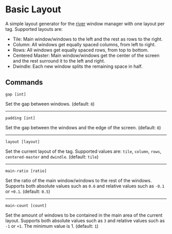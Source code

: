 # Basic Layout
A simple layout generator for the [river](https://codeberg.org/river/river) window manager with one layout per tag. Supported layouts are:

- Tile: Main window/windows to the left and the rest as rows to the right.
- Column: All windows get equally spaced columns, from left to right.
- Rows: All windows get equally spaced rows, from top to bottom.
- Centered Master: Main window/windows get the center of the screen and the rest surround it to the left and right.
- Dwindle: Each new window splits the remaining space in half.

## Commands

```
gap [int]
```

Set the gap between windows. (default: ```8```)

---

```
padding [int]
```

Set the gap between the windows and the edge of the screen. (default: ```8```)

---

```
layout [layout]
```

Set the current layout of the tag. Supported values are: ```tile```, ```column```, ```rows```, ```centered-master``` and ```dwindle```. (default: ```tile```)

---

```
main-ratio [ratio]
```

Set the ratio of the main window/windows to the rest of the windows. Supports both absolute values such as ```0.6``` and relative values such as ```-0.1``` or ```+0.1```. (default: ```0.5```)

---

```
main-count [count]
```

Set the amount of windows to be contained in the main area of the current layout. Supports both absolute values such as ```3``` and relative values such as ```-1``` or ```+1```. The minimum value is 1. (default: ```1```)

